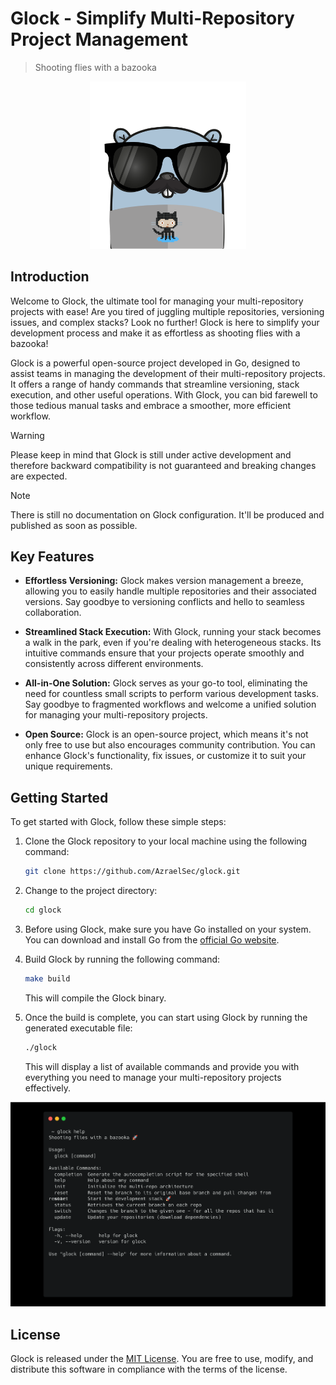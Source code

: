 # Glock - Simplify Multi-Repository Project Management

> Shooting flies with a bazooka

<p align="center">
   <img alt="Glock Logo" src="/assets/logo.png" width="250">
</p>

## Introduction

Welcome to Glock, the ultimate tool for managing your multi-repository projects with ease! Are you tired of juggling multiple repositories, versioning issues, and complex stacks? Look no further! Glock is here to simplify your development process and make it as effortless as shooting flies with a bazooka!

Glock is a powerful open-source project developed in Go, designed to assist teams in managing the development of their multi-repository projects. It offers a range of handy commands that streamline versioning, stack execution, and other useful operations. With Glock, you can bid farewell to those tedious manual tasks and embrace a smoother, more efficient workflow.

> [!WARNING]
> Please keep in mind that Glock is still under active development
> and therefore backward compatibility is not guaranteed and breaking changes are expected.

> [!NOTE]
> There is still no documentation on Glock configuration. It'll be produced and published as soon as possible.

## Key Features

- **Effortless Versioning:** Glock makes version management a breeze, allowing you to easily handle multiple repositories and their associated versions. Say goodbye to versioning conflicts and hello to seamless collaboration.

- **Streamlined Stack Execution:** With Glock, running your stack becomes a walk in the park, even if you're dealing with heterogeneous stacks. Its intuitive commands ensure that your projects operate smoothly and consistently across different environments.

- **All-in-One Solution:** Glock serves as your go-to tool, eliminating the need for countless small scripts to perform various development tasks. Say goodbye to fragmented workflows and welcome a unified solution for managing your multi-repository projects.

- **Open Source:** Glock is an open-source project, which means it's not only free to use but also encourages community contribution. You can enhance Glock's functionality, fix issues, or customize it to suit your unique requirements.

## Getting Started

To get started with Glock, follow these simple steps:

1. Clone the Glock repository to your local machine using the following command:

   ```bash
   git clone https://github.com/AzraelSec/glock.git
   ```

2. Change to the project directory:

   ```bash
   cd glock
   ```

3. Before using Glock, make sure you have Go installed on your system. You can download and install Go from the [official Go website](https://golang.org/dl/).

4. Build Glock by running the following command:

   ```bash
   make build
   ```

   This will compile the Glock binary.

5. Once the build is complete, you can start using Glock by running the generated executable file:

   ```bash
   ./glock
   ```

   This will display a list of available commands and provide you with everything you need to manage your multi-repository projects effectively.

<p align="center">
   <img alt="help preview" src="/assets/help.png" width="600">
</p>

## License

Glock is released under the [MIT License](LICENSE). You are free to use, modify, and distribute this software in compliance with the terms of the license.
